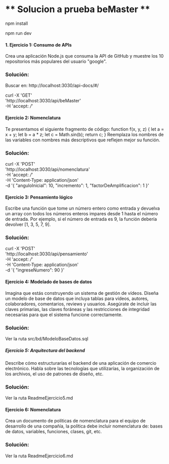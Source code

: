 # ** Solucion a prueba beMaster **

npm install

npm run dev

#### 1. Ejercicio 1: Consumo de APIs
Crea una aplicación Node.js que consuma la API de GitHub y muestre los 10 repositorios
más populares del usuario "google".
 ### Solución:
 Buscar en:
 http://localhost:3030/api-docs/#/
 
curl -X 'GET' \
  'http://localhost:3030/api/beMaster' \
  -H 'accept: */*'
  
 #### Ejercicio 2: Nomenclatura
Te presentamos el siguiente fragmento de código:
function f(x, y, z) {
let a = x + y;
let b = a * z;
let c = Math.sin(b);
return c;
}
Reemplaza los nombres de las variables con nombres más descriptivos que reflejen mejor
su función.

### Solución:

curl -X 'POST' \
  'http://localhost:3030/api/nomenclatura' \
  -H 'accept: */*' \
  -H 'Content-Type: application/json' \
  -d '{
    "anguloInicial": 10,
    "incremento": 1,
    "factorDeAmplificacion": 1
}'

#### Ejercicio 3: Pensamiento lógico
Escribe una función que tome un número entero como entrada y devuelva un array con
todos los números enteros impares desde 1 hasta el número de entrada. Por ejemplo, si el
número de entrada es 9, la función debería devolver [1, 3, 5, 7, 9].


### Solución:

curl -X 'POST' \
  'http://localhost:3030/api/pensamiento' \
  -H 'accept: */*' \
  -H 'Content-Type: application/json' \
  -d '{
  "ingreseNumero": 90
}'


#### Ejercicio 4: Modelado de bases de datos
Imagina que estás construyendo un sistema de gestión de vídeos. Diseña un modelo de
base de datos que incluya tablas para vídeos, autores, colaboradores, comentarios, reviews
y usuarios. Asegúrate de incluir las claves primarias, las claves foráneas y las restricciones
de integridad necesarias para que el sistema funcione correctamente.

### Solución:
Ver la ruta src/bd/ModeloBaseDatos.sql


##### Ejercicio 5: Arquitectura del backend
Describe cómo estructurarías el backend de una aplicación de comercio electrónico. Habla
sobre las tecnologías que utilizarías, la organización de los archivos, el uso de patrones de
diseño, etc.


### Solución:
Ver la ruta ReadmeEjercicio5.md


#### Ejercicio 6: Nomenclatura
Crea un documento de políticas de nomenclatura para el equipo de desarrollo de una
compañía, la política debe incluir nomenclatura de: bases de datos, variables, funciones,
clases, git, etc.

### Solución:
Ver la ruta ReadmeEjercicio6.md


